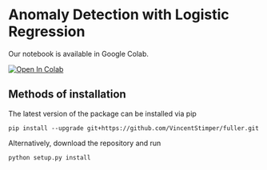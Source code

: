 # Anomaly Detection with Logistic Regression

Our notebook is available in Google Colab.

[![Open In Colab](https://colab.research.google.com/assets/colab-badge.svg)](https://colab.research.google.com/github/VincentStimper/aihack2020-shell-challenge)

## Methods of installation

The latest version of the package can be installed via pip

```
pip install --upgrade git+https://github.com/VincentStimper/fuller.git
```

Alternatively, download the repository and run

```
python setup.py install
```